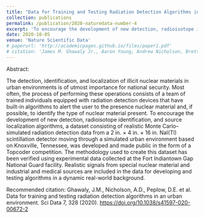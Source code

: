 ```yaml
---
title: "Data for Training and Testing Radiation Detection Algorithms in an Urban Environment"
collection: publications
permalink: /publication/2020-naturedata-number-4
excerpt: 'To encourage the development of new detection, radioisotope identification, and source localization algorithms, a dataset consisting of realistic Monte Carlo–simulated radiation detection data from a 2 in. × 4 in. × 16 in. NaI(Tl) scintillation detector moving through a simulated urban environment based on Knoxville, Tennessee, was developed and made public in the form of a Topcoder competition.'
date: 2020-10-05
venue: 'Nature Scientific Data'
# paperurl: 'http://academicpages.github.io/files/paper1.pdf'
# citation: 'James M. Ghawaly Jr., Aaron Young, Andrew Nicholson, Brett Witherspoon, Nick Prins, Matthew Swinney, Cihangir Celik, Catherine D. Schuman, and Karan Pankaj Kumar Patel. 2023. Performance Optimization Study of the Neuromorphic Radiation Anomaly Detector. In International Conference on Neuromorphic Systems (ICONS ’23), August 1–3, 2023, Santa Fe, NM, USA. ACM, New York, NY, USA, 7 pages. https://doi.org/10.1145/3589737.3605980'
---
```


Abstract:

The detection, identification, and localization of illicit nuclear materials in urban environments is of utmost importance for national security. Most often, the process of performing these operations consists of a team of trained individuals equipped with radiation detection devices that have built-in algorithms to alert the user to the presence nuclear material and, if possible, to identify the type of nuclear material present. To encourage the development of new detection, radioisotope identification, and source localization algorithms, a dataset consisting of realistic Monte Carlo–simulated radiation detection data from a 2 in. × 4 in. × 16 in. NaI(Tl) scintillation detector moving through a simulated urban environment based on Knoxville, Tennessee, was developed and made public in the form of a Topcoder competition. The methodology used to create this dataset has been verified using experimental data collected at the Fort Indiantown Gap National Guard facility. Realistic signals from special nuclear material and industrial and medical sources are included in the data for developing and testing algorithms in a dynamic real-world background.

Recommended citation:
Ghawaly, J.M., Nicholson, A.D., Peplow, D.E. et al. Data for training and testing radiation detection algorithms in an urban environment. Sci Data 7, 328 (2020). https://doi.org/10.1038/s41597-020-00672-2